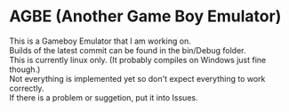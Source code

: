 # AGBE (Another Game Boy Emulator)
This is a Gameboy Emulator that I am working on.  
Builds of the latest commit can be found in the bin/Debug folder.  
This is currently linux only.  (It probably compiles on Windows just fine though.)  
Not everything is implemented yet so don't expect everything to work correctly.  
If there is a problem or suggetion, put it into Issues.
